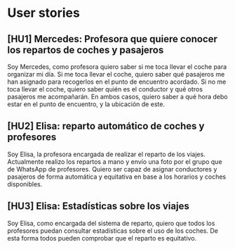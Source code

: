 # User stories

## [HU1] Mercedes: Profesora que quiere conocer los repartos de coches y pasajeros

Soy Mercedes, como profesora quiero saber si me toca llevar el coche para organizar mi día. Si me toca llevar el coche, quiero saber qué pasajeros me han asignado para recogerlos en el punto de encuentro acordado. Si no me toca llevar el coche, quiero saber quién es el conductor y qué otros pasajeros me acompañarán. En ambos casos, quiero saber a qué hora debo estar en el punto de encuentro, y la ubicación de este.

## [HU2] Elisa: reparto automático de coches y profesores

Soy Elisa, la profesora encargada de realizar el reparto de los viajes. Actualmente realizo los repartos a mano y envío una foto por el grupo que de WhatsApp de profesores. Quiero ser capaz de asignar conductores y pasajeros de forma automática y equitativa en base a los horarios y coches disponibles.

## [HU3] Elisa: Estadísticas sobre los viajes

Soy Elisa, como encargada del sistema de reparto, quiero que todos los profesores puedan consultar estadísticas sobre el uso de los coches. De esta forma todos pueden comprobar que el reparto es equitativo.